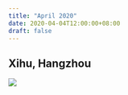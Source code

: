 ```yaml
---
title: "April 2020"
date: 2020-04-04T12:00:00+08:00
draft: false
---
```


## Xihu, Hangzhou

![](https://gw.alipayobjects.com/zos/antfincdn/98fP7Mb3BS/hangzhou.jpg)